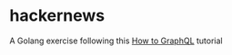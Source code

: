 # hackernews

A Golang exercise following this [How to GraphQL](https://www.howtographql.com/graphql-go/0-introduction/) tutorial
